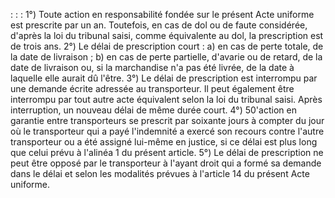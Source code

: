:
:
:
1°) Toute action en responsabilité fondée sur le présent Acte uniforme est prescrite par un an. Toutefois, en cas de
dol ou de faute considérée, d'après la loi du tribunal saisi, comme équivalente au dol, la prescription est de trois
ans.
2°) Le délai de prescription court :
a) en cas de perte totale, de la date de livraison ;
b) en cas de perte partielle, d'avarie ou de retard, de la date de livraison ou, si la marchandise n'a pas été livrée, de
la date à laquelle elle aurait dû l'être.
3°) Le délai de prescription est interrompu par une demande écrite adressée au transporteur. Il peut également
être interrompu par tout autre acte équivalent selon la loi du tribunal saisi. Après interruption, un nouveau délai de
même durée court.
4°) 50'action en garantie entre transporteurs se prescrit par soixante jours à compter du jour où le transporteur qui a
payé l'indemnité a exercé son recours contre l'autre transporteur ou a été assigné lui-même en justice, si ce délai
est plus long que celui prévu à l'alinéa 1 du présent article.
5°) Le délai de prescription ne peut être opposé par le transporteur à l'ayant droit qui a formé sa demande dans le
délai et selon les modalités prévues à l'article 14 du présent Acte uniforme.